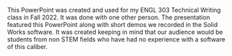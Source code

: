 This PowerPoint was created and used for my ENGL 303 Technical Writing class in Fall 2022. It was done with one other person. The presentation featured this PowerPoint along with short demos we recorded in the Solid Works software. It was created keeping in mind that our audience would be students from non STEM fields who have had no experience with a software of this caliber.
